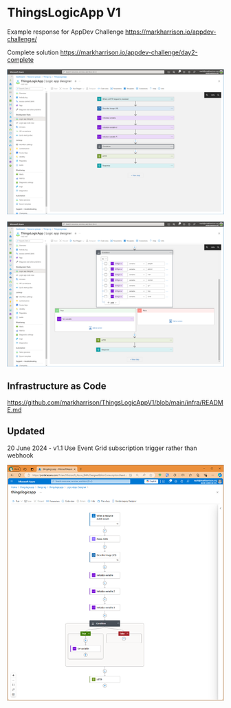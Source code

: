 # ThingsLogicApp V1

Example response for AppDev Challenge <https://markharrison.io/appdev-challenge/>

Complete solution <https://markharrison.io/appdev-challenge/day2-complete>

![](docs/scrn1.png)

![](docs/scrn2.png)


## Infrastructure as Code

<https://github.com/markharrison/ThingsLogicAppV1/blob/main/infra/README.md>

## Updated 

20 June 2024 - v1.1 Use Event Grid subscription trigger rather than webhook

![](docs/scrn3.png)
